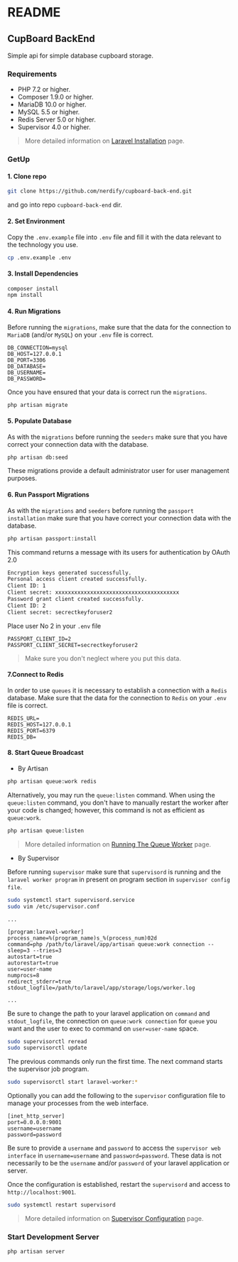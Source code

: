 # README

## CupBoard BackEnd

Simple api for simple database cupboard storage.

### Requirements

* PHP 7.2 or higher.
* Composer 1.9.0 or higher.
* MariaDB 10.0 or higher.
* MySQL 5.5 or higher.
* Redis Server 5.0 or higher.
* Supervisor 4.0 or higher.

> More detailed information on [Laravel Installation](https://laravel.com/docs/6.x/installation#server-requirements) page.

### GetUp

#### 1. Clone repo

```bash
git clone https://github.com/nerdify/cupboard-back-end.git
```

and go into repo `cupboard-back-end` dir.

#### 2. Set Environment

Copy the `.env.example` file into `.env` file and fill it with the data relevant to the technology you use.

```bash
cp .env.example .env
```

#### 3. Install Dependencies

```bash
composer install
npm install
```

#### 4. Run Migrations

Before running the `migrations`, make sure that the data for the connection to `MariaDB` \(and/or `MySQL`\) on your `.env` file is correct.

```text
DB_CONNECTION=mysql
DB_HOST=127.0.0.1
DB_PORT=3306
DB_DATABASE=
DB_USERNAME=
DB_PASSWORD=
```

Once you have ensured that your data is correct run the `migrations`.

```bash
php artisan migrate
```

#### 5. Populate Database

As with the `migrations` before running the `seeders` make sure that you have correct your connection data with the database.

```bash
php artisan db:seed
```

These migrations provide a default administrator user for user management purposes.

#### 6. Run Passport Migrations

As with the `migrations` and `seeders` before running the `passport installation` make sure that you have correct your connection data with the database.

```bash
php artisan passport:install
```

This command returns a message with its users for authentication by OAuth 2.0

```bash
Encryption keys generated successfully.
Personal access client created successfully.
Client ID: 1
Client secret: xxxxxxxxxxxxxxxxxxxxxxxxxxxxxxxxxxxxxxx
Password grant client created successfully.
Client ID: 2
Client secret: secrectkeyforuser2
```

Place user No 2 in your `.env` file

```text
PASSPORT_CLIENT_ID=2
PASSPORT_CLIENT_SECRET=secrectkeyforuser2
```

> Make sure you don't neglect where you put this data.

#### 7.Connect to Redis

In order to use `queues` it is necessary to establish a connection with a `Redis` database. Make sure that the data for the connection to `Redis` on your `.env` file is correct.

```text
REDIS_URL=
REDIS_HOST=127.0.0.1
REDIS_PORT=6379
REDIS_DB=
```

#### 8. Start Queue Broadcast

* By Artisan

```bash
php artisan queue:work redis
```

Alternatively, you may run the `queue:listen` command. When using the `queue:listen` command, you don't have to manually restart the worker after your code is changed; however, this command is not as efficient as `queue:work`.

```bash
php artisan queue:listen
```

> More detailed information on [Running The Queue Worker](https://laravel.com/docs/master/queues#running-the-queue-worker) page.

* By Supervisor

Before running `supervisor` make sure that `supervisord` is running and the `laravel worker program` in present on program section in `supervisor config file`.

```bash
sudo systemctl start supervisord.service
sudo vim /etc/supervisor.conf
```

```text
...

[program:laravel-worker]
process_name=%(program_name)s_%(process_num)02d
command=php /path/to/laravel/app/artisan queue:work connection --sleep=3 --tries=3
autostart=true
autorestart=true
user=user-name
numprocs=8
redirect_stderr=true
stdout_logfile=/path/to/laravel/app/storage/logs/worker.log

...
```

Be sure to change the path to your laravel application on `command` and `stdout_logfile`, the connection on `queue:work connection` for `queue` you want and the user to exec to command on `user=user-name` space.

```bash
sudo supervisorctl reread
sudo supervisorctl update
```

The previous commands only run the first time. The next command starts the supervisor job program.

```bash
sudo supervisorctl start laravel-worker:*
```

Optionally you can add the following to the `supervisor` configuration file to manage your processes from the web interface.

```text
[inet_http_server]
port=0.0.0.0:9001
username=username
password=password
```

Be sure to provide a `username` and `password` to access the `supervisor web interface` in `username=username` and `password=password`. These data is not necessarily to be the `username` and/or `password` of your laravel application or server.

Once the configuration is established, restart the `supervisord` and access to `http://localhost:9001`.

```bash
sudo systemctl restart supervisord
```

> More detailed information on [Supervisor Configuration](https://laravel.com/docs/master/queues#supervisor-configuration) page.

### Start Development Server

```bash
php artisan server
```

